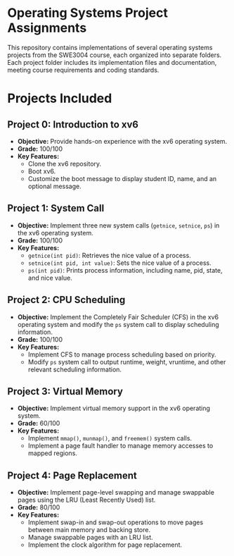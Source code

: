 # Operating Systems Project Assignments
This repository contains implementations of several operating systems projects from the SWE3004 course, each organized into separate folders. Each project folder includes its implementation files and documentation, meeting course requirements and coding standards.

# Projects Included

## Project 0: Introduction to xv6
- **Objective:** Provide hands-on experience with the xv6 operating system.
- **Grade:** 100/100
- **Key Features:** 
  - Clone the xv6 repository.
  - Boot xv6.
  - Customize the boot message to display student ID, name, and an optional message.

## Project 1: System Call
- **Objective:** Implement three new system calls (`getnice`, `setnice`, `ps`) in the xv6 operating system.
- **Grade:** 100/100
- **Key Features:** 
  - `getnice(int pid)`: Retrieves the nice value of a process.
  - `setnice(int pid, int value)`: Sets the nice value of a process.
  - `ps(int pid)`: Prints process information, including name, pid, state, and nice value.

## Project 2: CPU Scheduling
- **Objective:** Implement the Completely Fair Scheduler (CFS) in the xv6 operating system and modify the `ps` system call to display scheduling information.
- **Grade:** 100/100
- **Key Features:**
  - Implement CFS to manage process scheduling based on priority.
  - Modify `ps` system call to output runtime, weight, vruntime, and other relevant scheduling information.

## Project 3: Virtual Memory
- **Objective:** Implement virtual memory support in the xv6 operating system.
- **Grade:** 60/100
- **Key Features:**
  - Implement `mmap()`, `munmap()`, and `freemem()` system calls.
  - Implement a page fault handler to manage memory accesses to mapped regions.

## Project 4: Page Replacement
- **Objective:** Implement page-level swapping and manage swappable pages using the LRU (Least Recently Used) list.
- **Grade:** 80/100
- **Key Features:**
  - Implement swap-in and swap-out operations to move pages between main memory and backing store.
  - Manage swappable pages with an LRU list.
  - Implement the clock algorithm for page replacement.
